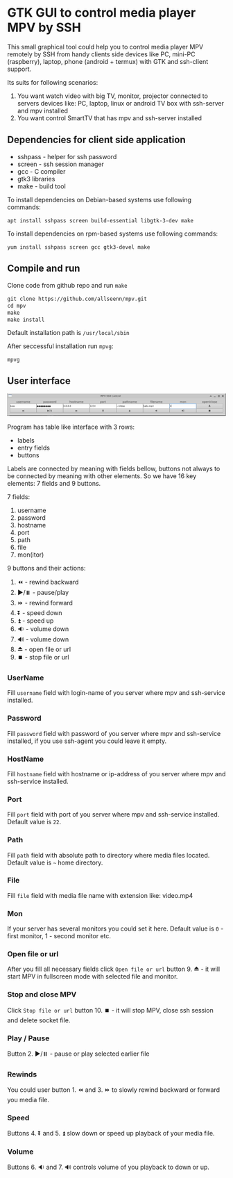# GTK GUI to control media player MPV by SSH

This small graphical tool could help you to control media player MPV remotely by SSH from handy clients side devices like PC, mini-PC (raspberry), laptop, phone (android + termux) with GTK and ssh-client support.

Its suits for following scenarios:

1. You want watch video with big TV, monitor, projector connected to servers devices like: PC, laptop, linux or android TV box with ssh-server and mpv installed
2. You want control SmartTV that has mpv and ssh-server installed

## Dependencies for client side application

- sshpass - helper for ssh password
- screen - ssh session manager
- gcc - C compiler
- gtk3 libraries
- make - build tool

To install dependencies on Debian-based systems use following commands:
```
apt install sshpass screen build-essential libgtk-3-dev make
```

To install dependencies on rpm-based systems use following commands:

```
yum install sshpass screen gcc gtk3-devel make
```

## Compile and run

Clone code from github repo and run `make`

```
git clone https://github.com/allseenn/mpv.git
cd mpv
make
make install
```

Default installation path is `/usr/local/sbin`

After seccessful installation run `mpvg`:

```
mpvg
```

## User interface

<img src="img/01.png">

Program has table like interface with 3 rows:

- labels
- entry fields
- buttons

Labels are connected by meaning with fields bellow, buttons not always to be connected by meaning with other elements.
So we have 16 key elements: 7 fields and 9 buttons.

7 fields:

1. username
2. password
3. hostname
4. port
5. path
6. file
7. mon(itor)

9 buttons and their actions:

1. ⏪ - rewind backward
2. ▶️/⏸️ - pause/play
3. ⏩ - rewind forward
4. ⏬ - speed down
5. ⏫ - speed up
6. 🔉 - volume down
7. 🔊 - volume down
9. ⏏️ - open file or url
10. ⏹️ - stop file or url

### UserName

Fill `username` field with login-name of you server where mpv and ssh-service installed.

### Password

Fill `password` field with password of you server where mpv and ssh-service installed, if you use ssh-agent you could leave it empty.

### HostName

Fill `hostname` field with hostname or ip-address of you server where mpv and ssh-service installed.

### Port

Fill `port` field with port of you server where mpv and ssh-service installed. Default value is `22`.

### Path

Fill `path` field with absolute path to directory where media files located. Default value is `~` home directory.

### File

Fill `file` field with  media file name with extension like: video.mp4

### Mon

If your server has several monitors you could set it here. Default value is `0` - first monitor, 1 - second monitor etc.

### Open file or url

After you fill all necessary fields click `Open file or url` button 9. ⏏️ - it will start MPV in fullscreen mode with selected file and monitor.

### Stop and close MPV

Click `Stop file or url` button 10. ⏹️ - it will stop MPV, close ssh session and delete socket file.

### Play / Pause

Button 2. ▶️/⏸️ - pause or play selected earlier file

### Rewinds

You could user button 1. ⏪ and  3. ⏩ to slowly rewind backward or forward you media file.

### Speed

Buttons 4. ⏬  and 5. ⏫ slow down or speed up playback of your media file.

### Volume

Buttons 6. 🔉 and 7. 🔊 controls volume of you playback to down or up.
